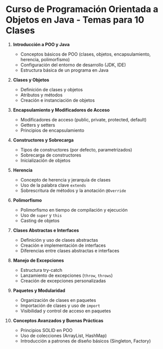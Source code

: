 # Curso de Programación Orientada a Objetos en Java - Temas para 10 Clases

1. **Introducción a POO y Java**  
   - Conceptos básicos de POO (clases, objetos, encapsulamiento, herencia, polimorfismo)  
   - Configuración del entorno de desarrollo (JDK, IDE)  
   - Estructura básica de un programa en Java  

2. **Clases y Objetos**  
   - Definición de clases y objetos  
   - Atributos y métodos  
   - Creación e instanciación de objetos  

3. **Encapsulamiento y Modificadores de Acceso**  
   - Modificadores de acceso (public, private, protected, default)  
   - Getters y setters  
   - Principios de encapsulamiento  

4. **Constructores y Sobrecarga**  
   - Tipos de constructores (por defecto, parametrizados)  
   - Sobrecarga de constructores  
   - Inicialización de objetos  

5. **Herencia**  
   - Concepto de herencia y jerarquía de clases  
   - Uso de la palabra clave `extends`  
   - Sobrescritura de métodos y la anotación `@Override`  

6. **Polimorfismo**  
   - Polimorfismo en tiempo de compilación y ejecución  
   - Uso de `super` y `this`  
   - Casting de objetos  

7. **Clases Abstractas e Interfaces**  
   - Definición y uso de clases abstractas  
   - Creación e implementación de interfaces  
   - Diferencias entre clases abstractas e interfaces  

8. **Manejo de Excepciones**  
   - Estructura try-catch  
   - Lanzamiento de excepciones (`throw`, `throws`)  
   - Creación de excepciones personalizadas  

9. **Paquetes y Modularidad**  
   - Organización de clases en paquetes  
   - Importación de clases y uso de `import`  
   - Visibilidad y control de acceso en paquetes  

10. **Conceptos Avanzados y Buenas Prácticas**  
    - Principios SOLID en POO  
    - Uso de colecciones (ArrayList, HashMap)  
    - Introducción a patrones de diseño básicos (Singleton, Factory)